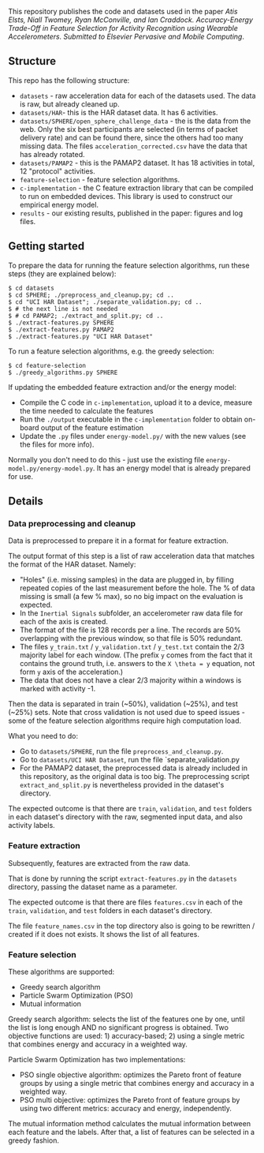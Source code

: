 
This repository publishes the code and datasets used in the paper *Atis Elsts, Niall Twomey, Ryan McConville, and Ian Craddock. Accuracy-Energy Trade-Off in Feature Selection for Activity Recognition using Wearable Accelerometers. Submitted to Elsevier Pervasive and Mobile Computing*.

## Structure ##

This repo has the following structure:

* `datasets` - raw acceleration data for each of the datasets used. The data is raw, but already cleaned up.
* `datasets/HAR`- this is the HAR dataset data. It has 6 activities.
* `datasets/SPHERE/open_sphere_challenge_data` - the is the data from the web. Only the six best participants are selected (in terms of packet delivery rate) and can be found there, since the others had too many missing data. The files `acceleration_corrected.csv` have the data that has already rotated.
* `datasets/PAMAP2` - this is the PAMAP2 dataset. It has 18 activities in total, 12 "protocol" activities.
* `feature-selection` - feature selection algorithms.
* `c-implementation` - the C feature extraction library that can be compiled to run on embedded devices. This library is used to construct our empirical energy model.
* `results` - our existing results, published in the paper: figures and log files.

## Getting started ##

To prepare the data for running the feature selection algorithms, run these steps (they are explained below):

```
$ cd datasets
$ cd SPHERE; ./preprocess_and_cleanup.py; cd ..
$ cd "UCI HAR Dataset"; ./separate_validation.py; cd ..
$ # the next line is not needed
$ # cd PAMAP2; ./extract_and_split.py; cd ..
$ ./extract-features.py SPHERE
$ ./extract-features.py PAMAP2
$ ./extract-features.py "UCI HAR Dataset"
```

To run a feature selection algorithms, e.g. the greedy selection:

```
$ cd feature-selection
$ ./greedy_algorithms.py SPHERE
```

If updating the embedded feature extraction and/or the energy model:
* Compile the C code in `c-implementation`, upload it to a device, measure the time needed to calculate the features
* Run the `./output` executable in the `c-implementation` folder to obtain on-board output of the feature estimation
* Update the `.py` files under `energy-model.py/` with the new values (see the files for more info).

Normally you don't need to do this - just use the existing file  `energy-model.py/energy-model.py`. It has an energy model that is already prepared for use.


## Details ##

### Data preprocessing and cleanup ###

Data is preprocessed to prepare it in a format for feature extraction.

The output format of this step is a list of raw acceleration data that matches the format of the HAR dataset. Namely:

* "Holes" (i.e. missing samples) in the data are plugged in, by filling repeated copies of the last measurement before the hole. The % of data missing is small (a few % max), so no big impact on the evaluation is expected. 
* In the `Inertial Signals` subfolder, an accelerometer raw data file for each of the axis is created.
* The format of the file is 128 records per a line. The records are 50% overlapping with the previous window, so that file is 50% redundant.
* The files `y_train.txt` / `y_validation.txt` / `y_test.txt`  contain the 2/3 majority label for each window. (The prefix `y` comes from the fact that it contains the ground truth, i.e. answers to the `X \theta = y` equation, not form `y` axis of the acceleration.)
* The data that does not have a clear 2/3 majority within a windows is marked with activity -1.

Then the  data is separated in train (~50%), validation (~25%), and test (~25%) sets. Note that cross validation is not used due to speed issues - some of the feature selection algorithms require high computation load.

What you need to do:
* Go to `datasets/SPHERE`, run the file `preprocess_and_cleanup.py`.
* Go to `datasets/UCI HAR Dataset`, run the file `separate_validation.py
* For the PAMAP2 dataset, the preprocessed data is already included in this repository, as the original data is too big. The preprocessing script `extract_and_split.py` is nevertheless provided in the dataset's directory.

The expected outcome is that there are `train`, `validation`, and `test` folders in each dataset's directory with the raw, segmented input data, and also activity labels.

### Feature extraction ###

Subsequently, features are extracted from the raw data.

That is done by running the script `extract-features.py` in the `datasets` directory, passing the dataset name as a parameter.

The expected outcome is that there are files `features.csv` in each of the `train`, `validation`, and `test` folders in each dataset's directory.

The file `feature_names.csv` in the top directory also is going to be rewritten / created if it does not exists. It shows the list of all features.

### Feature selection ###

These algorithms are supported:

* Greedy search algorithm
* Particle Swarm Optimization (PSO)
* Mutual information

Greedy search algorithm: selects the list of the features one by one, until the list is long enough AND no significant progress is obtained. Two objective functions are used: 1) accuracy-based; 2) using a single metric that combines energy and accuracy in a weighted way.

Particle Swarm Optimization has two implementations:

* PSO single objective algorithm: optimizes the Pareto front of feature groups by using a single metric that combines energy and accuracy in a weighted way.
* PSO multi objective: optimizes the Pareto front of feature groups by using two different metrics: accuracy and energy, independently.

The mutual information method calculates the mutual information between each feature and the labels. After that, a list of features can be selected in a greedy fashion.
